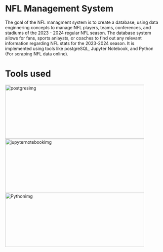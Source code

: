 # NFL Management System

The goal of the NFL managment system is to create a database, using data enginnering concepts to manage
NFL players, teams, conferences, and stadiums of the 2023 - 2024 regular NFL season. The database system allows for fans,
sports anlaysts, or coaches to find out any relevant information regarding NFL stats for the 2023-2024 season. It is 
implemented using tools like postgreSQL, Jupyter Notebook, and Python (For scraping NFL data online).

# Tools used
<img width = "450" img height = "175" alt="postgresimg" src = "https://tse2.mm.bing.net/th?id=OIP.5eAy58BXR6eyTD5BDjFbAwHaDZ&pid=Api&P=0&h=180">
<img width = "450" img height = "175" alt="jupyternotebookimg" src = "https://tse3.mm.bing.net/th?id=OIP.BWugDHBz7qW9EOPZfSk7fgHaFx&pid=Api&P=0&h=180">
<img width = "450" img height = "175" alt="Pythonimg" src = "https://tse4.mm.bing.net/th?id=OIP.9S6VtzL6bysprm6gao1uugHaEK&pid=Api&P=0&h=180">

